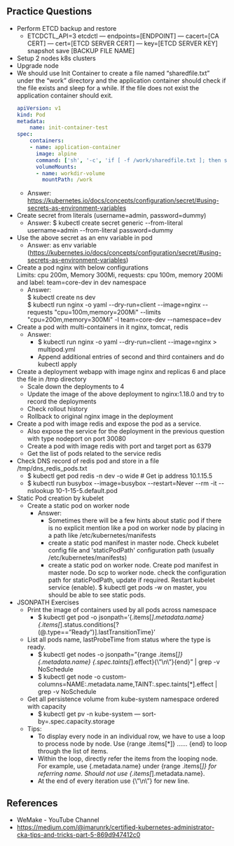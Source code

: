 ## Practice Questions

* Perform ETCD backup and restore
    -   ETCDCTL_API=3 etcdctl — endpoints=[ENDPOINT] — cacert=[CA CERT] — cert=[ETCD SERVER CERT] — key=[ETCD SERVER KEY] snapshot save [BACKUP FILE NAME]
* Setup 2 nodes k8s clusters
* Upgrade node
* We should use Init Container to create a file named “sharedfile.txt” under the “work” directory and the application container should check if the file exists and sleep for a while. If the file does not exist the application container should exit.
    ```yaml
    apiVersion: v1
    kind: Pod
    metadata:
        name: init-container-test
    spec:
        containers:
        - name: application-container
          image: alpine
          command: ['sh', '-c', 'if [ -f /work/sharedfile.txt ]; then sleep 99999; else exit; fi']
          volumeMounts:
          - name: workdir-volume
            mountPath: /work
    ```
    -  Answer: https://kubernetes.io/docs/concepts/configuration/secret/#using-secrets-as-environment-variables
*  Create secret from literals (username=admin, password=dummy)
    - Answer: $ kubectl create secret generic --from-literal username=admin --from-literal password=dummy
*  Use the above secret as an env variable in pod
    - Answer: as env variable (https://kubernetes.io/docs/concepts/configuration/secret/#using-secrets-as-environment-variables)
* Create a pod nginx with below configurations <br> Limits: cpu 200m, Memory 300Mi, requests: cpu 100m, memory 200Mi and label: team=core-dev in dev namespace
    - Answer: </br> $ kubectl create ns dev </br> $ kubectl run nginx -o yaml --dry-run=client --image=nginx --requests "cpu=100m,memory=200Mi" --limits "cpu=200m,memory=300Mi" -l team=core-dev --namespace=dev
* Create a pod with multi-containers in it  nginx, tomcat, redis 
    - Answer: 
        - $ kubectl run nginx -o yaml --dry-run=client --image=nginx > multipod.yml
        - Append additional entries of second and third containers and do kubectl apply
* Create a deployment webapp with image nginx and replicas 6 and place the file in /tmp directory
    - Scale down the deployments to 4
    - Update the image of the above deployment to nginx:1.18.0 and try to record the deployments
    - Check rollout history
    - Rollback to original nginx image in the deployment
* Create a pod with image redis and expose the pod as a service. 
    - Also expose the service for the deployment in the previous question with type nodeport on port 30080
    - Create a pod with image redis with port and target port as 6379
    - Get the list of pods related to the service redis
* Check DNS record of redis pod and store in a file /tmp/dns_redis_pods.txt
    -   $ kubectl get pod redis -n dev -o wide  # Get ip address 10.1.15.5
    -   $ kubectl run busybox --image=busybox --restart=Never --rm -it -- nslookup 10-1-15-5.default.pod
* Static Pod creation by kubelet
    -   Create a static pod on worker node
        -   Answer: 
            -   Sometimes there will be a few hints about static pod if there is no explicit mention like a pod on worker node by placing in a path like /etc/kubernetes/manifests
            -   create a static pod manifest in master node. Check kubelet config file and 'staticPodPath' configuration path (usually /etc/kubernetes/manifests)
            -   create a static pod on worker node. Create pod manifest in master node. Do scp to worker node. check the configuration path for staticPodPath, update if required. Restart kubelet service (enable). $ kubectl get pods -w on master, you should be able to see static pods.
* JSONPATH Exercises
    -   Print the image of containers used by all pods across namespace
        -   $ kubectl get pod -o jsonpath=’{.items[*].metadata.name}{.items[*].status.conditions[?(@.type==”Ready”)].lastTransitionTime}’
    -   List all pods name, lastProbeTime from status where the type is ready.
        -   $ kubectl get nodes -o jsonpath=”{range .items[*]}{.metadata.name} {.spec.taints[*].effect}{\”\n\”}{end}” | grep -v NoSchedule
        -   $ kubectl get node -o custom-columns=NAME:.metadata.name,TAINT:.spec.taints[*].effect | grep -v NoSchedule
    -   Get all persistence volume from kube-system namespace ordered with capacity
        -   $ kubectl get pv -n kube-system — sort-by=.spec.capacity.storage
    -   Tips: 
        -   To display every node in an individual row, we have to use a loop to process node by node. Use {range .items[*]} …… {end} to loop through the list of items.
        -   Within the loop, directly refer the items from the looping node. For example, use {.metadata.name} under {range .items[*]} for referring name. Should not use {.items[*].metadata.name}.
        -   At the end of every iteration use {\”\n\”} for new line.
## References
- WeMake - YouTube Channel
- https://medium.com/@imarunrk/certified-kubernetes-administrator-cka-tips-and-tricks-part-5-869d947412c0

